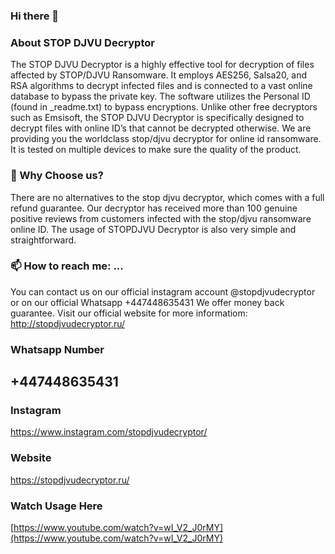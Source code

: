 ### Hi there 👋
### About STOP DJVU Decryptor
The STOP DJVU Decryptor is a highly effective tool for decryption of files affected by STOP/DJVU Ransomware. It employs AES256, Salsa20, and RSA algorithms to decrypt infected files and is connected to a vast online database to bypass the private key. The software utilizes the Personal ID (found in _readme.txt) to bypass encryptions. Unlike other free decryptors such as Emsisoft, the STOP DJVU Decryptor is specifically designed to decrypt files with online ID’s that cannot be decrypted otherwise.
We are providing you the worldclass stop/djvu decryptor for online id ransomware. It is tested on multiple devices to make sure the quality of the product.
### 💬 Why Choose us?
There are no alternatives to the stop djvu decryptor, which comes with a full refund guarantee. Our decryptor has received more than 100 genuine positive reviews from customers infected with the stop/djvu ransomware online ID. The usage of STOPDJVU Decryptor is also very simple and straightforward.

### 📫 How to reach me: ...
You can contact us on our official instagram account @stopdjvudecryptor or on our official Whatsapp +447448635431
We offer money back guarantee.
Visit our official website for more informatiom: http://stopdjvudecryptor.ru/

### Whatsapp Number
## +447448635431

### Instagram
https://www.instagram.com/stopdjvudecryptor/

### Website
[https://stopdjvudecryptor.ru/
](https://stopdjvudecryptor.ru/
)
### Watch Usage Here
[https://www.youtube.com/watch?v=wI_V2_J0rMY](https://www.youtube.com/watch?v=wI_V2_J0rMY)
